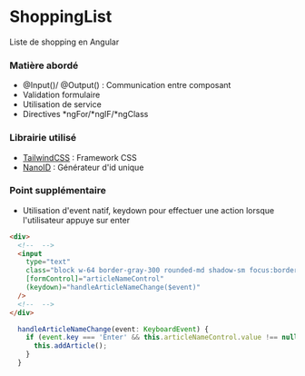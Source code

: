 # ShoppingList

Liste de shopping en Angular

### Matière abordé

- @Input()/ @Output() : Communication entre composant
- Validation formulaire
- Utilisation de service
- Directives \*ngFor/\*ngIF/\*ngClass

### Librairie utilisé

- [TailwindCSS](https://tailwindcss.com/) : Framework CSS
- [NanoID](https://www.npmjs.com/package/nanoid) : Générateur d'id unique

### Point supplémentaire

- Utilisation d'event natif, keydown pour effectuer une action lorsque l'utilisateur appuye sur enter

```html
<div>
  <!--  -->
  <input
    type="text"
    class="block w-64 border-gray-300 rounded-md shadow-sm focus:border-indigo-500 focus:ring-indigo-500 sm:text-sm"
    [formControl]="articleNameControl"
    (keydown)="handleArticleNameChange($event)"
  />
  <!--  -->
</div>
```

```ts
  handleArticleNameChange(event: KeyboardEvent) {
    if (event.key === 'Enter' && this.articleNameControl.value !== null && this.articleNameControl.valid) {
      this.addArticle();
    }
  }
```
